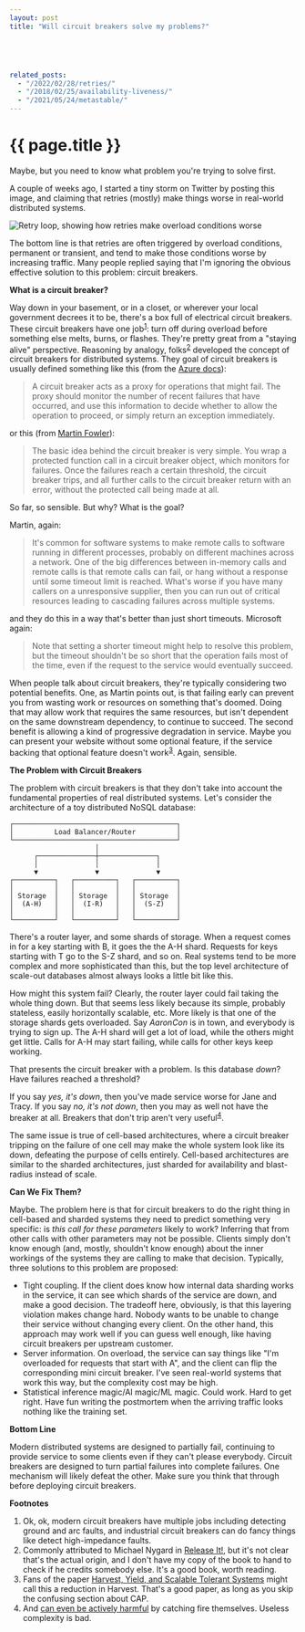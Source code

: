 ```yaml
---
layout: post
title: "Will circuit breakers solve my problems?"





related_posts:
  - "/2022/02/28/retries/"
  - "/2018/02/25/availability-liveness/"
  - "/2021/05/24/metastable/"
---
```

{{ page.title }}
================

<p class="meta">Maybe, but you need to know what problem you're trying to solve first.</p>

A couple of weeks ago, I started a tiny storm on Twitter by posting this image, and claiming that retries (mostly) make things worse in real-world distributed systems.

![Retry loop, showing how retries make overload conditions worse](https://mbrooker-blog-images.s3.amazonaws.com/retry_loop.png)

The bottom line is that retries are often triggered by overload conditions, permanent or transient, and tend to make those conditions worse by increasing traffic. Many people replied saying that I'm ignoring the obvious effective solution to this problem: circuit breakers.

**What is a circuit breaker?**

Way down in your basement, or in a closet, or wherever your local government decrees it to be, there's a box full of electrical circuit breakers. These circuit breakers have one job<sup>[1](#foot1)</sup>: turn off during overload before something else melts, burns, or flashes. They're pretty great from a "staying alive" perspective. Reasoning by analogy, folks<sup>[2](#foot2)</sup> developed the concept of circuit breakers for distributed systems. They goal of circuit breakers is usually defined something like this (from the [Azure docs](https://docs.microsoft.com/en-us/azure/architecture/patterns/circuit-breaker)):

> A circuit breaker acts as a proxy for operations that might fail. The proxy should monitor the number of recent failures that have occurred, and use this information to decide whether to allow the operation to proceed, or simply return an exception immediately.

or this (from [Martin Fowler](https://martinfowler.com/bliki/CircuitBreaker.html)):

> The basic idea behind the circuit breaker is very simple. You wrap a protected function call in a circuit breaker object, which monitors for failures. Once the failures reach a certain threshold, the circuit breaker trips, and all further calls to the circuit breaker return with an error, without the protected call being made at all.

So far, so sensible. But why? What is the goal?

Martin, again:

> It's common for software systems to make remote calls to software running in different processes, probably on different machines across a network. One of the big differences between in-memory calls and remote calls is that remote calls can fail, or hang without a response until some timeout limit is reached. What's worse if you have many callers on a unresponsive supplier, then you can run out of critical resources leading to cascading failures across multiple systems.

and they do this in a way that's better than just short timeouts. Microsoft again:

> Note that setting a shorter timeout might help to resolve this problem, but the timeout shouldn't be so short that the operation fails most of the time, even if the request to the service would eventually succeed.

When people talk about circuit breakers, they're typically considering two potential benefits. One, as Martin points out, is that failing early can prevent you from wasting work or resources on something that's doomed. Doing that may allow work that requires the same resources, but isn't dependent on the same downstream dependency, to continue to succeed. The second benefit is allowing a kind of progressive degradation in service. Maybe you can present your website without some optional feature, if the service backing that optional feature doesn't work<sup>[3](#foot3)</sup>. Again, sensible.

**The Problem with Circuit Breakers**

The problem with circuit breakers is that they don't take into account the fundamental properties of real distributed systems. Let's consider the architecture of a toy distributed NoSQL database:

    ┌────────────────────────────────────────┐
    │          Load Balancer/Router          │
    └────────────────────────────────────────┘
                         │                    
          ┌──────────────┼──────────────┐     
          │              │              │     
          ▼              ▼              ▼     
    ┌──────────┐   ┌──────────┐   ┌──────────┐
    │          │   │          │   │          │
    │ Storage  │   │ Storage  │   │ Storage  │
    │  (A-H)   │   │  (I-R)   │   │  (S-Z)   │
    │          │   │          │   │          │
    └──────────┘   └──────────┘   └──────────┘

There's a router layer, and some shards of storage. When a request comes in for a key starting with B, it goes the the A-H shard. Requests for keys starting with T go to the S-Z shard, and so on. Real systems tend to be more complex and more sophisticated than this, but the top level architecture of scale-out databases almost always looks a little bit like this.

How might this system fail? Clearly, the router layer could fail taking the whole thing down. But that seems less likely because its simple, probably stateless, easily horizontally scalable, etc. More likely is that one of the storage shards gets overloaded. Say *AaronCon* is in town, and everybody is trying to sign up. The A-H shard will get a lot of load, while the others might get little. Calls for A-H may start failing, while calls for other keys keep working.

That presents the circuit breaker with a problem. Is this database *down*? Have failures reached a threshold?

If you say *yes, it's down*, then you've made service worse for Jane and Tracy. If you say *no, it's not down*, then you may as well not have the breaker at all. Breakers that don't trip aren't very useful<sup>[4](#foot4)</sup>.

The same issue is true of cell-based architectures, where a circuit breaker tripping on the failure of one cell may make the whole system look like its down, defeating the purpose of cells entirely. Cell-based architectures are similar to the sharded architectures, just sharded for availability and blast-radius instead of scale.

**Can We Fix Them?**

Maybe. The problem here is that for circuit breakers to do the right thing in cell-based and sharded systems they need to predict something very specific: is *this call for these parameters* likely to work? Inferring that from other calls with other parameters may not be possible. Clients simply don't know enough (and, mostly, shouldn't know enough) about the inner workings of the systems they are calling to make that decision. Typically, three solutions to this problem are proposed:

 - Tight coupling. If the client does know how internal data sharding works in the service, it can see which shards of the service are down, and make a good decision. The tradeoff here, obviously, is that this layering violation makes change hard. Nobody wants to be unable to change their service without changing every client. On the other hand, this approach may work well if you can guess well enough, like having circuit breakers per upstream customer.
 - Server information. On overload, the service can say things like "I'm overloaded for requests that start with A", and the client can flip the corresponding mini circuit breaker. I've seen real-world systems that work this way, but the complexity cost may be high.
 - Statistical inference magic/AI magic/ML magic. Could work. Hard to get right. Have fun writing the postmortem when the arriving traffic looks nothing like the training set.

**Bottom Line**

Modern distributed systems are designed to partially fail, continuing to provide service to some clients even if they can't please everybody. Circuit breakers are designed to turn partial failures into complete failures. One mechanism will likely defeat the other. Make sure you think that through before deploying circuit breakers.

**Footnotes**

 1. <a name="foot1"></a> Ok, ok, modern circuit breakers have multiple jobs including detecting ground and arc faults, and industrial circuit breakers can do fancy things like detect high-impedance faults.
 2. <a name="foot2"></a> Commonly attributed to Michael Nygard in [Release It!](https://www.amazon.com/Release-Production-Ready-Software-Pragmatic-Programmers/dp/0978739213), but it's not clear that's the actual origin, and I don't have my copy of the book to hand to check if he credits somebody else. It's a good book, worth reading.
 3. <a name="foot3"></a> Fans of the paper [Harvest, Yield, and Scalable Tolerant Systems](http://citeseerx.ist.psu.edu/viewdoc/download?doi=10.1.1.24.3690&rep=rep1&type=pdf) might call this a reduction in Harvest. That's a good paper, as long as you skip the confusing section about CAP.
 4. <a name="foot4"></a> And [can even be actively harmful](https://www.nbcbayarea.com/news/local/federal-pacific-circuit-breakers-investigation-finds-decades-of-danger/1930189/) by catching fire themselves. Useless complexity is bad.